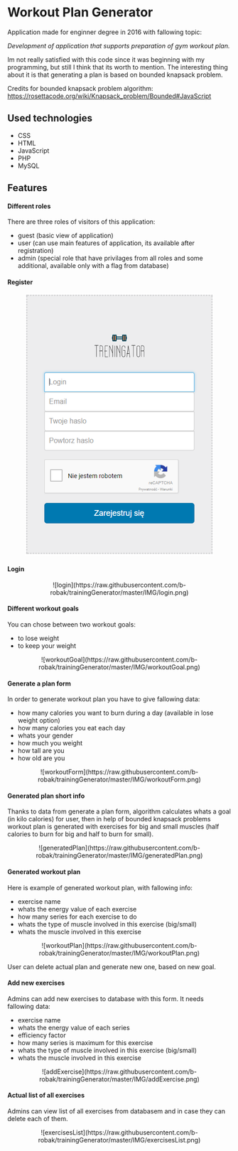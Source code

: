 # Workout Plan Generator
Application made for enginner degree in 2016 with fallowing topic: 

*Development of application that supports preparation of gym workout plan.*

Im not really satisfied  with this code since it was beginning with my programming, but still I think that its worth to mention. The interesting thing about it is that generating a plan is based on bounded knapsack problem.

Credits for bounded knapsack problem algorithm:
https://rosettacode.org/wiki/Knapsack_problem/Bounded#JavaScript

## Used technologies
- CSS
- HTML
- JavaScript
- PHP
- MySQL

## Features

#### Different roles

There are three roles of visitors of this application:
- guest (basic view of application)
- user (can use main features of application, its available after registration)
- admin (special role that have privilages from all roles and some additional, available only with a flag from database)


#### Register
<p align="center">
 <img src="https://raw.githubusercontent.com/b-robak/trainingGenerator/master/IMG/register.png"  title="hover text">
</p>


#### Login
<p align="center">
![login](https://raw.githubusercontent.com/b-robak/trainingGenerator/master/IMG/login.png)
</p>


#### Different workout goals

You can chose between two workout goals:
- to lose weight
- to keep your weight


<p align="center">
![workoutGoal](https://raw.githubusercontent.com/b-robak/trainingGenerator/master/IMG/workoutGoal.png)
</p>


#### Generate a plan form

In order to generate workout plan you have to give fallowing data:
- how many calories you want to burn during a day (available in lose weight option)
- how many calories you eat each day
- whats your gender
- how much you weight
- how tall are you
- how old are you


<p align="center">
![workoutForm](https://raw.githubusercontent.com/b-robak/trainingGenerator/master/IMG/workoutForm.png)
</p>


#### Generated plan short info

Thanks to data from generate a plan form, algorithm calculates whats a goal (in kilo calories) for user, then in help of bounded knapsack problems workout plan is generated with exercises for big and small muscles (half calories to burn for big and half to burn for small).

<p align="center">
![generatedPlan](https://raw.githubusercontent.com/b-robak/trainingGenerator/master/IMG/generatedPlan.png)
</p>


#### Generated workout plan

Here is example of generated workout plan, with fallowing info:
- exercise name
- whats the energy value of each exercise
- how many series for each exercise to do
- whats the type of muscle involved in this exercise (big/small)
- whats the muscle involved in this exercise

<p align="center">
![workoutPlan](https://raw.githubusercontent.com/b-robak/trainingGenerator/master/IMG/workoutPlan.png)
</p>

User can delete actual plan and generate new one, based on new goal.


#### Add new exercises

Admins can add new exercises to database with this form. It needs fallowing data:

- exercise name
- whats the energy value of each series
- efficiency factor 
- how many series is maximum for this exercise
- whats the type of muscle involved in this exercise (big/small)
- whats the muscle involved in this exercise

<p align="center">
![addExercise](https://raw.githubusercontent.com/b-robak/trainingGenerator/master/IMG/addExercise.png)
</p>


#### Actual list of all exercises

Admins can view list of all exercises from databasem and in case they can delete each of them.

<p align="center">
![exercisesList](https://raw.githubusercontent.com/b-robak/trainingGenerator/master/IMG/exercisesList.png)
</p>
